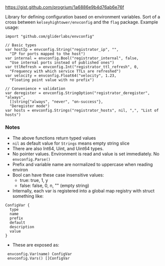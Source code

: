 https://gist.github.com/progrium/1a6886e9b4d76ab6e76f


Library for defining configuration based on environment variables. Sort of a cross
between `kelseyhightower/envconfig` and the `flag` package. Example usage:

```
import "github.com/gliderlabs/envconfig"

// Basic types
var hostIp = envconfig.String("registrator_ip", "",
  "IP for ports mapped to the host")
var internal = envconfig.Bool("registrator_internal", false,
  "Use internal ports instead of published ones")
var ttlRefresh = envconfig.Int("registrator_ttl_refresh", 0,
  "Frequency with which service TTLs are refreshed")
var velocity = envconfig.Float64("velocity", 1.23,
  "Floating point value with no prefix")

// Convenience + validation
var deregister = envconfig.StringOption("registrator_deregister", "always",
  []string{"always", "never", "on-success"},
  "Deregister mode")
var hosts = envconfig.Strings("registrator_hosts", nil, ",", "List of hosts")
```

### Notes

 * The above functions return typed values
 * `nil` as default value for `Strings` means empty string slice
 * There are also Int64, Uint, and Uint64 types.
 * No pointer values. Environment is read and value is set immediately. No `envconfig.Parse()`
 * Prefix and variable name are normalized to uppercase when reading environ
 * Bool can have these case insensitive values:
   * true: true, 1, y
   * false: false, 0, n, "" (empty string)
 * Internally, each var is registered into a global map registry with struct something like:

```
ConfigVar {
  type
  name
  prefix
  default
  description
  value
}
```

 * These are exposed as:

```
 envconfig.Var(name) ConfigVar
 envconfig.Vars() []ConfigVar
```
